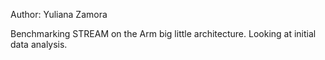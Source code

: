 
Author: Yuliana Zamora

Benchmarking STREAM on the Arm big little architecture. Looking at initial data analysis.
